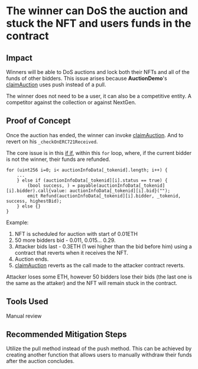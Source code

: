 # The winner can DoS the auction and stuck the NFT and users funds in the contract 

## Impact
Winners will be able to DoS auctions and lock both their NFTs and all of the funds of other bidders. This issue arises because **AuctionDemo**'s [claimAuction](https://github.com/code-423n4/2023-10-nextgen/blob/main/smart-contracts/AuctionDemo.sol#L104-L120) uses push instead of a pull.

The winner does not need to be a user, it can also be a competitive entity. A competitor against the collection or against NextGen.

## Proof of Concept
Once the auction has ended, the winner can invoke [claimAuction](https://github.com/code-423n4/2023-10-nextgen/blob/main/smart-contracts/AuctionDemo.sol#L104-L120). And to revert on his `_checkOnERC721Received`.

The core issue is in this [if if](https://github.com/code-423n4/2023-10-nextgen/blob/main/smart-contracts/AuctionDemo.sol#L115-L118), within this `for` loop, where, if the current bidder is not the winner, their funds are refunded.
```solidity
for (uint256 i=0; i< auctionInfoData[_tokenid].length; i++) {
    ...
    } else if (auctionInfoData[_tokenid][i].status == true) {
        (bool success, ) = payable(auctionInfoData[_tokenid][i].bidder).call{value: auctionInfoData[_tokenid][i].bid}("");
        emit Refund(auctionInfoData[_tokenid][i].bidder, _tokenid, success, highestBid);
    } else {}
}
```

Example:
1. NFT is scheduled for auction with start of 0.01ETH
3. 50 more bidders bid - 0.011, 0.015... 0.29.
2. Attacker bids last - 0.3ETH (1 wei higher than the bid before him) using a contract that reverts when it receives the NFT.
4. Auction ends.
5. [claimAuction](https://github.com/code-423n4/2023-10-nextgen/blob/main/smart-contracts/AuctionDemo.sol#L104-L120) reverts as the call made to the attacker contract reverts.

Attacker loses some ETH, however 50 bidders lose their bids (the last one is the same as the attaker) and the NFT will remain stuck in the contract.


## Tools Used
Manual review 

## Recommended Mitigation Steps
Utilize the pull method instead of the push method. This can be achieved by creating another function that allows users to manually withdraw their funds after the auction concludes.



